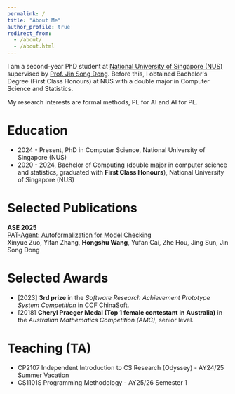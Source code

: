 ```yaml
---
permalink: /
title: "About Me"
author_profile: true
redirect_from: 
  - /about/
  - /about.html
---
```


I am a second-year PhD student at [National University of Singapore (NUS)](https://www.nus.edu.sg) supervised by [Prof. Jin Song Dong](https://www.comp.nus.edu.sg/~dongjs/). Before this, I obtained Bachelor's Degree (First Class Honours) at NUS with a double major in Computer Science and Statistics.

My research interests are formal methods, PL for AI and AI for PL.

Education
======
- 2024 - Present, PhD in Computer Science, National University of Singapore (NUS)
- 2020 - 2024, Bachelor of Computing (double major in computer science and statistics, graduated with **First Class Honours**), National University of Singapore (NUS)

Selected Publications
=====
**ASE 2025**\
[PAT-Agent: Autoformalization for Model Checking](https://arxiv.org/pdf/2509.23675)\
Xinyue Zuo, Yifan Zhang, **Hongshu Wang**, Yufan Cai, Zhe Hou, Jing Sun, Jin Song Dong

Selected Awards
======
- [2023] **3rd prize** in the *Software Research Achievement Prototype System Competition* in CCF ChinaSoft.
- [2018] **Cheryl Praeger Medal (Top 1 female contestant in Australia)** in the *Australian Mathematics Competition (AMC)*, senior level.

Teaching (TA)
======
- CP2107 Independent Introduction to CS Research (Odyssey) - AY24/25 Summer Vacation
- CS1101S Programming Methodology - AY25/26 Semester 1